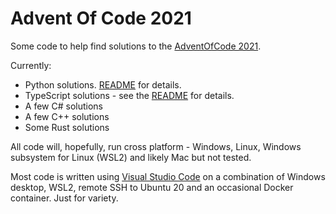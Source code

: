 # Advent Of Code 2021

Some code to help find solutions to the [AdventOfCode 2021](https://adventofcode.com/2021).

Currently:
* Python solutions. [README](./py/README.md) for details.
* TypeScript solutions - see the [README](./ts/README.md) for details.
* A few C# solutions
* A few C++ solutions
* Some Rust solutions

All code will, hopefully, run cross platform - Windows, Linux, Windows subsystem for Linux (WSL2) and likely Mac but not tested.

Most code is written using [Visual Studio Code](https://code.visualstudio.com/) on a combination of Windows desktop, WSL2, remote SSH to Ubuntu 20 and an occasional Docker container. Just for variety.
